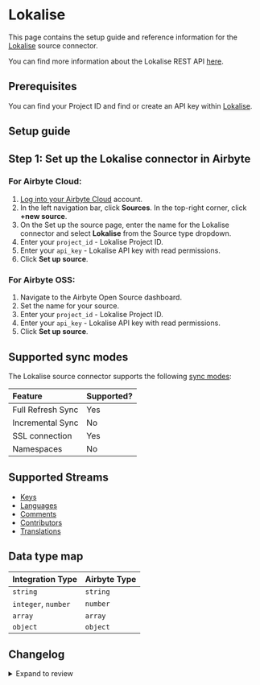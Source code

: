 # Lokalise

This page contains the setup guide and reference information for the [Lokalise](https://lokalise.com/) source connector.

You can find more information about the Lokalise REST API [here](https://developers.lokalise.com/reference/lokalise-rest-api).

## Prerequisites

You can find your Project ID and find or create an API key within [Lokalise](https://docs.lokalise.com/en/articles/1929556-api-tokens).

## Setup guide

## Step 1: Set up the Lokalise connector in Airbyte

### For Airbyte Cloud:

1. [Log into your Airbyte Cloud](https://cloud.airbyte.com/workspaces) account.
2. In the left navigation bar, click **Sources**. In the top-right corner, click **+new source**.
3. On the Set up the source page, enter the name for the Lokalise connector and select **Lokalise** from the Source type dropdown.
4. Enter your `project_id` - Lokalise Project ID.
5. Enter your `api_key` - Lokalise API key with read permissions.
6. Click **Set up source**.

### For Airbyte OSS:

1. Navigate to the Airbyte Open Source dashboard.
2. Set the name for your source.
3. Enter your `project_id` - Lokalise Project ID.
4. Enter your `api_key` - Lokalise API key with read permissions.
5. Click **Set up source**.

## Supported sync modes

The Lokalise source connector supports the following [sync modes](https://docs.airbyte.com/cloud/core-concepts#connection-sync-modes):

| Feature           | Supported? |
| :---------------- | :--------- |
| Full Refresh Sync | Yes        |
| Incremental Sync  | No         |
| SSL connection    | Yes        |
| Namespaces        | No         |

## Supported Streams

- [Keys](https://developers.lokalise.com/reference/list-all-keys)
- [Languages](https://developers.lokalise.com/reference/list-project-languages)
- [Comments](https://developers.lokalise.com/reference/list-project-comments)
- [Contributors](https://developers.lokalise.com/reference/list-all-contributors)
- [Translations](https://developers.lokalise.com/reference/list-all-translations)

## Data type map

| Integration Type    | Airbyte Type |
| :------------------ | :----------- |
| `string`            | `string`     |
| `integer`, `number` | `number`     |
| `array`             | `array`      |
| `object`            | `object`     |

## Changelog

<details>
  <summary>Expand to review</summary>

| Version | Date       | Pull Request                                             | Subject              |
| :------ | :--------- | :------------------------------------------------------- | :------------------- |
| 0.2.2 | 2024-11-04 | [47935](https://github.com/airbytehq/airbyte/pull/47935) | Update dependencies |
| 0.2.1 | 2024-10-28 | [47629](https://github.com/airbytehq/airbyte/pull/47629) | Update dependencies |
| 0.2.0 | 2024-08-26 | [44765](https://github.com/airbytehq/airbyte/pull/44765) | Refactor connector to manifest-only format |
| 0.1.15 | 2024-08-24 | [44696](https://github.com/airbytehq/airbyte/pull/44696) | Update dependencies |
| 0.1.14 | 2024-08-17 | [44203](https://github.com/airbytehq/airbyte/pull/44203) | Update dependencies |
| 0.1.13 | 2024-08-12 | [43917](https://github.com/airbytehq/airbyte/pull/43917) | Update dependencies |
| 0.1.12 | 2024-08-10 | [43699](https://github.com/airbytehq/airbyte/pull/43699) | Update dependencies |
| 0.1.11 | 2024-08-03 | [43121](https://github.com/airbytehq/airbyte/pull/43121) | Update dependencies |
| 0.1.10 | 2024-07-27 | [42644](https://github.com/airbytehq/airbyte/pull/42644) | Update dependencies |
| 0.1.9 | 2024-07-20 | [42307](https://github.com/airbytehq/airbyte/pull/42307) | Update dependencies |
| 0.1.8 | 2024-07-13 | [41803](https://github.com/airbytehq/airbyte/pull/41803) | Update dependencies |
| 0.1.7 | 2024-07-10 | [41395](https://github.com/airbytehq/airbyte/pull/41395) | Update dependencies |
| 0.1.6 | 2024-07-09 | [41188](https://github.com/airbytehq/airbyte/pull/41188) | Update dependencies |
| 0.1.5 | 2024-07-06 | [40809](https://github.com/airbytehq/airbyte/pull/40809) | Update dependencies |
| 0.1.4 | 2024-06-25 | [40337](https://github.com/airbytehq/airbyte/pull/40337) | Update dependencies |
| 0.1.3 | 2024-06-22 | [40178](https://github.com/airbytehq/airbyte/pull/40178) | Update dependencies |
| 0.1.2 | 2024-06-06 | [39168](https://github.com/airbytehq/airbyte/pull/39168) | [autopull] Upgrade base image to v1.2.2 |
| 0.1.1 | 2024-05-20 | [38435](https://github.com/airbytehq/airbyte/pull/38435) | [autopull] base image + poetry + up_to_date |
| 0.1.0 | 2022-10-27 | [18522](https://github.com/airbytehq/airbyte/pull/18522) | New Source: Lokalise |

</details>
